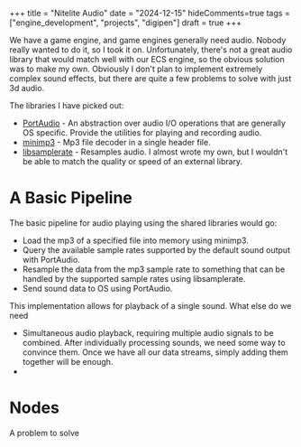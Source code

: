 +++
title = "Nitelite Audio"
date = "2024-12-15"
hideComments=true
tags = ["engine_development", "projects", "digipen"]
draft = true
+++

We have a game engine, and game engines generally need audio. Nobody really wanted to do it, so I took it on. Unfortunately, there's not a great audio library that would match well with our ECS engine, so the obvious solution was to make my own. Obviously I don't plan to implement extremely complex sound effects, but there are quite a few problems to solve with just 3d audio.

The libraries I have picked out:
- [PortAudio](https://www.portaudio.com/) - An abstraction over audio I/O operations that are generally OS specific. Provide the utilities for playing and recording audio.
- [minimp3](https://github.com/lieff/minimp3) - Mp3 file decoder in a single header file.
- [libsamplerate](https://github.com/libsndfile/libsamplerate) - Resamples audio. I almost wrote my own, but I wouldn't be able to match the quality or speed of an external library.

# A Basic Pipeline

The basic pipeline for audio playing using the shared libraries would go:
- Load the mp3 of a specified file into memory using minimp3.
- Query the available sample rates supported by the default sound output with PortAudio.
- Resample the data from the mp3 sample rate to something that can be handled by the supported sample rates using libsamplerate.
- Send sound data to OS using PortAudio.

This implementation allows for playback of a single sound. What else do we need 
- Simultaneous audio playback, requiring multiple audio signals to be combined. After individually processing sounds, we need some way to convince them. Once we have all our data streams, simply adding them together will be enough.
- 


# Nodes

A problem to solve 